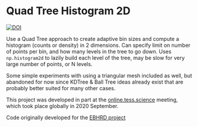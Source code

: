 # Quad Tree Histogram 2D

[![DOI](https://zenodo.org/badge/294320662.svg)](https://zenodo.org/badge/latestdoi/294320662)

Use a Quad Tree approach to create adaptive bin sizes and compute a histogram (counts or density) in 2 dimensions. Can specify limit on number of points per bin, and how many levels in the tree to go down. Uses `np.histogram2d` to lazily build each level of the tree, may be slow for very large number of points, or N levels.

Some simple experiments with using a triangular mesh included as well, but abandoned for now since KDTree & Ball Tree ideas already exist that are probably better suited for many other cases.

This project was developed in part at the [online.tess.science](https://online.tess.science) meeting, which took place globally in 2020 September.

Code originally developed for the [EBHRD project](https://github.com/jradavenport/EBHRD)
